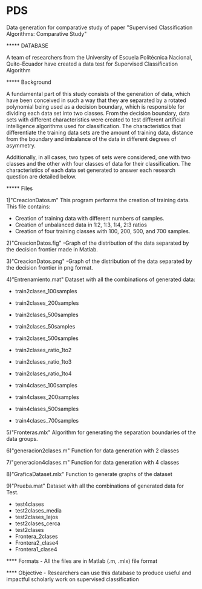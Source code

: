 # PDS
Data generation for comparative study of paper "Supervised Classification Algorithms: Comparative Study"

***** DATABASE

A team of researchers from the University of Escuela Politécnica Nacional, Quito-Ecuador have created a data test for Supervised Classification Algorithm


***** Background 

A fundamental part of this study consists of the generation of data, which have  been conceived in such a way that they are separated by a rotated polynomial being  used as a decision boundary, which is responsible for dividing each data set into  two classes. From the decision boundary, data sets with different characteristics  were created to test different artificial intelligence algorithms used for classification.  The characteristics that differentiate the training data sets are the amount of training  data, distance from the boundary and imbalance of the data in different degrees of asymmetry.

Additionally, in all cases, two types of sets were considered, one with two classes  and the other with four classes of data for their classification. The characteristics  of each data set generated to answer each research question are detailed below.



***** Files

1)"CreacionDatos.m" 
This program performs the creation of training data. This file contains:
- Creation of training data with different numbers of samples.
- Creation of unbalanced data in 1:2, 1:3, 1:4, 2:3 ratios
- Creation of four training classes with 100, 200, 500, and 700 samples.

2)"CreacionDatos.fig" 
-Graph of the distribution of the data separated by the decision frontier made in Matlab.

3)"CreacionDatos.png" 
-Graph of the distribution of the data separated by the decision frontier in png format.

4)"Entrenamiento.mat" 
Dataset with all the combinations of generated data:
- train2clases_100samples
- train2clases_200samples
- train2clases_500samples
- train2clases_50samples
- train2clases_500samples

- train2clases_ratio_1to2
- train2clases_ratio_1to3
- train2clases_ratio_1to4

- train4clases_100samples
- train4clases_200samples
- train4clases_500samples
- train4clases_700samples


5)"Fronteras.mlx" 
Algorithm for generating the separation boundaries of the data groups.

6)"generacion2clases.m" 
Function for data generation with 2 classes

7)"generacion4clases.m" 
Function for data generation with 4 classes

8)"GraficaDataset.mlx" 
Function to generate graphs of the dataset

9)"Prueba.mat" 
Dataset with all the combinations of generated data for Test.

- test4clases
- test2clases_media
- test2clases_lejos
- test2clases_cerca
- test2clases
- Frontera_2clases
- Frontera2_clase4
- Frontera1_clase4


**** Formats
    - All the files are in Matlab (.m, .mlx) file format

**** Objective
    -  Researchers can use this database to produce useful and impactful scholarly work on supervised classification 
